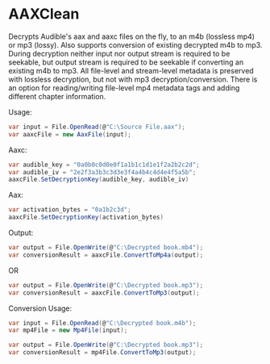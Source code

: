 # AAXClean
Decrypts Audible's aax and aaxc files on the fly, to an m4b (lossless mp4) or mp3 (lossy). Also supports conversion of existing decrypted m4b to mp3. During decryption neither input nor output stream is required to be seekable, but output stream is required to be seekable if converting an existing m4b to mp3. All file-level and stream-level metadata is preserved with lossless decryption, but not with mp3 decryption/conversion. There is an option for reading/writing file-level mp4 metadata tags and adding different chapter information.

Usage:

```C#
var input = File.OpenRead(@"C:\Source File.aax");
var aaxcFile = new AaxFile(input);
```
Aaxc:
```C#
var audible_key = "0a0b0c0d0e0f1a1b1c1d1e1f2a2b2c2d";
var audible_iv = "2e2f3a3b3c3d3e3f4a4b4c4d4e4f5a5b";
aaxcFile.SetDecryptionKey(audible_key, audible_iv)
```
Aax:
```C#
var activation_bytes = "0a1b2c3d";
aaxcFile.SetDecryptionKey(activation_bytes)
```
Output:
```C#
var output = File.OpenWrite(@"C:\Decrypted book.mb4");
var conversionResult = aaxcFile.ConvertToMp4a(output);
```
OR
```C#
var output = File.OpenWrite(@"C:\Decrypted book.mp3");
var conversionResult = aaxcFile.ConvertToMp3(output);
```

Conversion Usage:
```C#
var input = File.OpenRead(@"C:\Decrypted book.m4b");
var mp4File = new Mp4File(input);

var output = File.OpenWrite(@"C:\Decrypted book.mp3");
var conversionResult = mp4File.ConvertToMp3(output);
```
